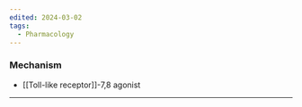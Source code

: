 ```yaml
---
edited: 2024-03-02
tags:
  - Pharmacology
---
```

### Mechanism
- [[Toll-like receptor]]-7,8 agonist

---
